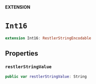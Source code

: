 **EXTENSION**

# `Int16`
```swift
extension Int16: RestlerStringEncodable
```

## Properties
### `restlerStringValue`

```swift
public var restlerStringValue: String
```

